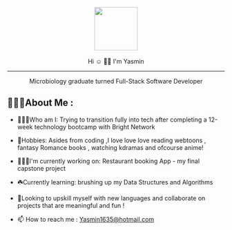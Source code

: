 <div id="header" align="center">
  <img src="https://media.giphy.com/media/M9gbBd9nbDrOTu1Mqx/giphy.gif" width="100"/>
</div><br>

<div align="center">
Hi ☺ 👋🏽 I'm Yasmin
</div>

---
<div align="center">
Microbiology graduate turned Full-Stack Software Developer
</div>



👩🏽‍💻About Me :
---

- 🤷🏽‍♀️Who am I: Trying to transition fully into tech after completing a 12-week technology bootcamp with Bright Network

- 💞Hobbies: Asides from coding ,I love love love reading webtoons , fantasy Romance books , watching kdramas and ofcourse anime!

- 🏋🏽‍♀️I'm currently working on: Restaurant booking App - my final capstone project

- ☘️Currently learning: brushing up my Data Structures and Algorithms

- 👀Looking to upskill myself with new languages and collaborate on projects that are meaningful and fun !
  
- 📫 How to reach me : Yasmin1635@hotmail.com


<!---
Yasmin-H/Yasmin-H is a ✨ special ✨ repository because its `README.md` (this file) appears on your GitHub profile.
You can click the Preview link to take a look at your changes.
--->

